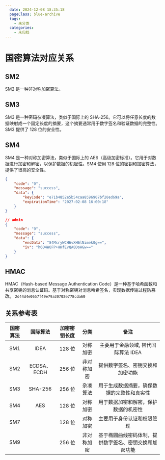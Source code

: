 ```yaml
---
  date: 2024-12-08 18:35:18
  pageClass: blue-archive
  tags:
    - 未分类
  categories:
    - 未归档
---
```


# 国密算法对应关系

## SM2
SM2 是一种非对称加密算法。

## SM3
SM3 是一种密码杂凑算法，类似于国际上的 SHA-256。它可以将任意长度的数据映射成一个固定长度的摘要，这个摘要通常用于数字签名和验证数据的完整性。SM3 提供了 128 位的安全性。

## SM4
SM4 是一种对称加密算法，类似于国际上的 AES（高级加密标准）。它用于对数据进行加密和解密，以保护数据的机密性。SM4 使用 128 位的密钥和加密算法，提供了很高的安全性。
```json
{
    "code": "0",
    "message": "success",
    "data": {
        "keyCode": "e71b4852e5b54caa8596907bf20ed69a",
        "expirationTime": "2027-02-08 16:00:18"
    }
}

// admin
{
    "code": "0",
    "message": "success",
    "data": {
        "encData": "84MsryWCH6vXH6lNimek0g==",
        "iv": "h6O4WOFP+HHfEvQA0DoAGw=="
    }
}
```

## HMAC
HMAC（Hash-based Message Authentication Code）是一种基于哈希函数和共享密钥的消息认证码。基于对称密钥对消息哈希签名，实现数据传输过程防篡改。
`2d44d4e0657f49e79a30702e778cda60`


## 关系参考表
| 国密算法 | 国际算法 | 加密密钥长度 | 分类 | 备注 |
|:-:|:-:|:-:|:-:|:-:|
|SM1|IDEA|128 位 | 对称加密 | 主要用于金融领域, 替代国际算法 IDEA|
|SM2|ECDSA、ECDH|256 位 | 非对称加密 | 提供数字签名、密钥交换和加密功能 |
|SM3|SHA-256|256 位 | 杂凑算法 | 用于生成数据摘要，确保数据的完整性和真实性 |
|SM4|AES|128 位 | 对称加密 | 用于数据加密和解密，保护数据的机密性 |
|SM7||128 位 | 对称加密 | 主要用于身份认证和权限管理 |
|SM9||256 位 | 非对称加密 | 基于椭圆曲线密码体制，提供数字签名、密钥交换和加密功能 |


